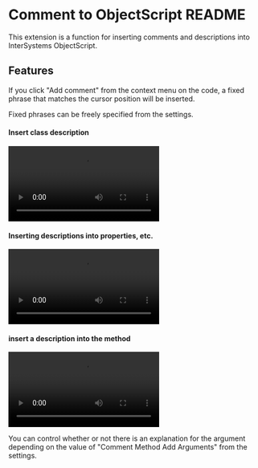 # Comment to ObjectScript README

This extension is a function for inserting comments and descriptions into InterSystems ObjectScript.

## Features

If you click "Add comment" from the context menu on the code, a fixed phrase that matches the cursor position will be inserted.

Fixed phrases can be freely specified from the settings.

#### Insert class description

![class](images/movie_01.mov)

#### Inserting descriptions into properties, etc.

![property](images/movie_02.mov)

#### insert a description into the method

![method](images/movie_03.mov)

You can control whether or not there is an explanation for the argument depending on the value of "Comment Method Add Arguments" from the settings.
